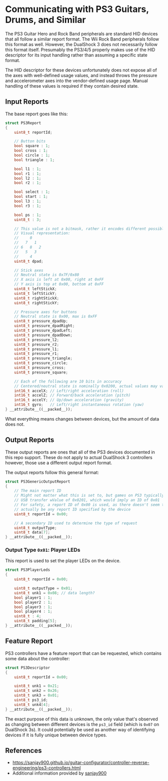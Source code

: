 # Communicating with PS3 Guitars, Drums, and Similar

The PS3 Guitar Hero and Rock Band peripherals are standard HID devices that all follow a similar report format. The Wii Rock Band peripherals follow this format as well. However, the DualShock 3 does not necessarily follow this format itself. Presumably the PS3/4/5 properly makes use of the HID descriptor for its input handling rather than assuming a specific state format.

The HID descriptor for these devices unfortunately does not expose all of the axes with well-defined usage values, and instead throws the pressure and accelerometer axes into the vendor-defined usage page. Manual handling of these values is required if they contain desired state.

## Input Reports

The base report goes like this:

```cpp
struct PS3Report
{
    uint8_t reportId;

    // Button bits
    bool square : 1;
    bool cross : 1;
    bool circle : 1;
    bool triangle : 1;

    bool l1 : 1;
    bool r1 : 1;
    bool l2 : 1;
    bool r2 : 1;

    bool select : 1;
    bool start : 1;
    bool l3 : 1;
    bool r3 : 1;

    bool ps : 1;
    uint8_t : 3;

    // This value is not a bitmask, rather it encodes different possible states as individual numbers.
    // Visual representation:
    //     0
    //   7   1
    // 6   8   2
    //   5   3
    //     4
    uint8_t dpad;

    // Stick axes
    // Neutral state is 0x7F/0x80
    // X axis is left at 0x00, right at 0xFF
    // Y axis is top at 0x00, bottom at 0xFF
    uint8_t leftStickX;
    uint8_t leftStickY;
    uint8_t rightStickX;
    uint8_t rightStickY;

    // Pressure axes for buttons
    // Neutral state is 0x00, max is 0xFF
    uint8_t pressure_dpadUp;
    uint8_t pressure_dpadRight;
    uint8_t pressure_dpadLeft;
    uint8_t pressure_dpadDown;
    uint8_t pressure_l2;
    uint8_t pressure_r2;
    uint8_t pressure_l1;
    uint8_t pressure_r1;
    uint8_t pressure_triangle;
    uint8_t pressure_circle;
    uint8_t pressure_cross;
    uint8_t pressure_square;

    // Each of the following are 10 bits in accuracy
    // Centered/neutral state is nominally 0x0200, actual values may vary
    int16_t accelX; // Left/right acceleration (roll)
    int16_t accelZ; // Forward/back acceleration (pitch)
    int16_t accelY; // Up/down acceleration (gravity)
    int16_t gyro;   // Left/right instantaneous rotation (yaw)
} __attribute__((__packed__));
```

What everything means changes between devices, but the amount of data does not.

## Output Reports

These output reports are ones that all of the PS3 devices documented in this repo support. These do not apply to actual DualShock 3 controllers however, those use a different output report format.

The output reports follow this general format:

```cpp
struct PS3GenericOutputReport
{
    // The main report ID
    // Might not matter what this is set to, but games on PS3 typically send these with a
    // USB transfer wValue of 0x0201, which would imply an ID of 0x01
    // For safety, a report ID of 0x00 is used, as there doesn't seem to
    // actually be any report ID specified by the device
    uint8_t reportId = 0x00;

    // A secondary ID used to determine the type of request
    uint8_t outputType;
    uint8_t data[7];
} __attribute__((__packed__));
```

### Output Type `0x01`: Player LEDs

This report is used to set the player LEDs on the device.

```cpp
struct PS3PlayerLeds
{
    uint8_t reportId = 0x00;

    uint8_t outputType = 0x01;
    uint8_t unk1 = 0x08; // data length?
    bool player1 : 1;
    bool player2 : 1;
    bool player3 : 1;
    bool player4 : 1;
    uint8_t : 4;
    uint8_t padding[5];
} __attribute__((__packed__));
```

## Feature Report

PS3 controllers have a feature report that can be requested, which contains some data about the controller:

```cpp
struct PS3Descriptor
{
    uint8_t reportId = 0x00;

    uint8_t unk1 = 0x21;
    uint8_t unk2 = 0x26;
    uint8_t unk3 = 0x01;
    uint8_t ps3_id;
    uint8_t unk4[4];
} __attribute__((__packed__));
```

The exact purpose of this data is unknown, the only value that's observed as changing between different devices is the `ps3_id` field (which is `0x07` on DualShock 3s). It could potentially be used as another way of identifying devices if it is fully unique between device types.

## References

- https://sanjay900.github.io/guitar-configurator/controller-reverse-engineering/ps3-controllers.html
- Additional information provided by [sanjay900](https://github.com/sanjay900)
